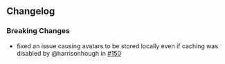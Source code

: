 
## Changelog

### Breaking Changes
- fixed an issue causing avatars to be stored locally even if caching was disabled by @harrisonhough in [#150](https://github.com/readyplayerme/rpm-unity-sdk-core/pull/150)